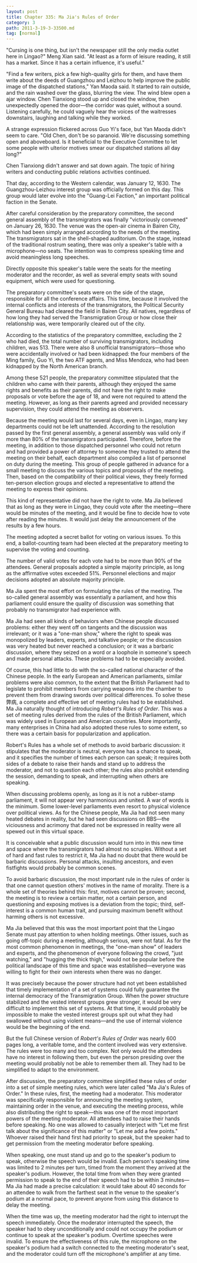 ```yaml
---
layout: post
title: Chapter 335: Ma Jia's Rules of Order
category: 3
path: 2011-3-19-3-33500.md
tag: [normal]
---
```


"Cursing is one thing, but isn't the newspaper still the only media outlet here in Lingao?" Meng Xian said. "At least as a form of leisure reading, it still has a market. Since it has a certain influence, it's useful."

"Find a few writers, pick a few high-quality girls for them, and have them write about the deeds of Guangzhou and Leizhou to help improve the public image of the dispatched stations," Yan Maoda said. It started to rain outside, and the rain washed over the glass, blurring the view. The wind blew open a ajar window. Chen Tianxiong stood up and closed the window, then unexpectedly opened the door—the corridor was quiet, without a sound. Listening carefully, he could vaguely hear the voices of the waitresses downstairs, laughing and talking while they worked.

A strange expression flickered across Guo Yi's face, but Yan Maoda didn't seem to care. "Old Chen, don't be so paranoid. We're discussing something open and aboveboard. Is it beneficial to the Executive Committee to let some people with ulterior motives smear our dispatched stations all day long?"

Chen Tianxiong didn't answer and sat down again. The topic of hiring writers and conducting public relations activities continued.

That day, according to the Western calendar, was January 12, 1630. The Guangzhou-Leizhou interest group was officially formed on this day. This group would later evolve into the "Guang-Lei Faction," an important political faction in the Senate.

After careful consideration by the preparatory committee, the second general assembly of the transmigrators was finally "victoriously convened" on January 26, 1630. The venue was the open-air cinema in Bairen City, which had been simply arranged according to the needs of the meeting. The transmigrators sat in the shell-shaped auditorium. On the stage, instead of the traditional rostrum seating, there was only a speaker's table with a microphone—no seats. The intention was to compress speaking time and avoid meaningless long speeches.

Directly opposite this speaker's table were the seats for the meeting moderator and the recorder, as well as several empty seats with sound equipment, which were used for questioning.

The preparatory committee's seats were on the side of the stage, responsible for all the conference affairs. This time, because it involved the internal conflicts and interests of the transmigrators, the Political Security General Bureau had cleared the field in Bairen City. All natives, regardless of how long they had served the Transmigration Group or how close their relationship was, were temporarily cleared out of the city.

According to the statistics of the preparatory committee, excluding the 2 who had died, the total number of surviving transmigrators, including children, was 513. There were also 8 unofficial transmigrators—those who were accidentally involved or had been kidnapped: the four members of the Ming family, Guo Yi, the two ATF agents, and Miss Mendoza, who had been kidnapped by the North American branch.

Among these 521 people, the preparatory committee stipulated that the children who came with their parents, although they enjoyed the same rights and benefits as their parents, did not have the right to make proposals or vote before the age of 18, and were not required to attend the meeting. However, as long as their parents agreed and provided necessary supervision, they could attend the meeting as observers.

Because the meeting would last for several days, even in Lingao, many key departments could not be left unattended. According to the resolution passed by the first general assembly, a general assembly was valid only if more than 80% of the transmigrators participated. Therefore, before the meeting, in addition to those dispatched personnel who could not return and had provided a power of attorney to someone they trusted to attend the meeting on their behalf, each department also compiled a list of personnel on duty during the meeting. This group of people gathered in advance for a small meeting to discuss the various topics and proposals of the meeting. Then, based on the compatibility of their political views, they freely formed ten-person election groups and elected a representative to attend the meeting to express their opinions.

This kind of representative did not have the right to vote. Ma Jia believed that as long as they were in Lingao, they could vote after the meeting—there would be minutes of the meeting, and it would be fine to decide how to vote after reading the minutes. It would just delay the announcement of the results by a few hours.

The meeting adopted a secret ballot for voting on various issues. To this end, a ballot-counting team had been elected at the preparatory meeting to supervise the voting and counting.

The number of valid votes for each vote had to be more than 90% of the attendees. General proposals adopted a simple majority principle, as long as the affirmative votes exceeded 51%. Personnel elections and major decisions adopted an absolute majority principle.

Ma Jia spent the most effort on formulating the rules of the meeting. The so-called general assembly was essentially a parliament, and how this parliament could ensure the quality of discussion was something that probably no transmigrator had experience with.

Ma Jia had seen all kinds of behaviors when Chinese people discussed problems: either they went off on tangents and the discussion was irrelevant; or it was a "one-man show," where the right to speak was monopolized by leaders, experts, and talkative people; or the discussion was very heated but never reached a conclusion; or it was a barbaric discussion, where they seized on a word or a loophole in someone's speech and made personal attacks. These problems had to be especially avoided.

Of course, this had little to do with the so-called national character of the Chinese people. In the early European and American parliaments, similar problems were also common, to the extent that the British Parliament had to legislate to prohibit members from carrying weapons into the chamber to prevent them from drawing swords over political differences. To solve these弊病, a complete and effective set of meeting rules had to be established. Ma Jia naturally thought of introducing *Robert's Rules of Order*. This was a set of meeting rules derived from the rules of the British Parliament, which was widely used in European and American countries. More importantly, many enterprises in China had also adopted these rules to some extent, so there was a certain basis for popularization and application.

Robert's Rules has a whole set of methods to avoid barbaric discussion: it stipulates that the moderator is neutral, everyone has a chance to speak, and it specifies the number of times each person can speak; it requires both sides of a debate to raise their hands and stand up to address the moderator, and not to question each other; the rules also prohibit extending the session, demanding to speak, and interrupting when others are speaking.

When discussing problems openly, as long as it is not a rubber-stamp parliament, it will not appear very harmonious and united. A war of words is the minimum. Some lower-level parliaments even resort to physical violence over political views. As for the Chinese people, Ma Jia had not seen many heated debates in reality, but he had seen discussions on BBS—the viciousness and acrimony that dared not be expressed in reality were all spewed out in this virtual space.

It is conceivable what a public discussion would turn into in this new time and space where the transmigrators had almost no scruples. Without a set of hard and fast rules to restrict it, Ma Jia had no doubt that there would be barbaric discussions. Personal attacks, insulting ancestors, and even fistfights would probably be common scenes.

To avoid barbaric discussion, the most important rule in the rules of order is that one cannot question others' motives in the name of morality. There is a whole set of theories behind this: first, motives cannot be proven; second, the meeting is to review a certain matter, not a certain person, and questioning and exposing motives is a deviation from the topic; third, self-interest is a common human trait, and pursuing maximum benefit without harming others is not excessive.

Ma Jia believed that this was the most important point that the Lingao Senate must pay attention to when holding meetings. Other issues, such as going off-topic during a meeting, although serious, were not fatal. As for the most common phenomenon in meetings, the "one-man show" of leaders and experts, and the phenomenon of everyone following the crowd, "just watching," and "hugging the thick thigh," would not be popular before the political landscape of this time and space was established—everyone was willing to fight for their own interests when there was no danger.

It was precisely because the power structure had not yet been established that timely implementation of a set of systems could fully guarantee the internal democracy of the Transmigration Group. When the power structure stabilized and the vested interest groups grew stronger, it would be very difficult to implement this set of systems. At that time, it would probably be impossible to make the vested interest groups spit out what they had swallowed without using violent means—and the use of internal violence would be the beginning of the end.

But the full Chinese version of *Robert's Rules of Order* was nearly 600 pages long, a veritable tome, and the content involved was very extensive. The rules were too many and too complex. Not only would the attendees have no interest in following them, but even the person presiding over the meeting would probably not be able to remember them all. They had to be simplified to adapt to the environment.

After discussion, the preparatory committee simplified these rules of order into a set of simple meeting rules, which were later called "Ma Jia's Rules of Order." In these rules, first, the meeting had a moderator. This moderator was specifically responsible for announcing the meeting system, maintaining order in the venue, and executing the meeting process, while also distributing the right to speak—this was one of the most important powers of the meeting moderator. All attendees had to raise their hands before speaking. No one was allowed to casually interject with "Let me first talk about the significance of this matter" or "Let me add a few points." Whoever raised their hand first had priority to speak, but the speaker had to get permission from the meeting moderator before speaking.

When speaking, one must stand up and go to the speaker's podium to speak, otherwise the speech would be invalid. Each person's speaking time was limited to 2 minutes per turn, timed from the moment they arrived at the speaker's podium. However, the total time from when they were granted permission to speak to the end of their speech had to be within 3 minutes—Ma Jia had made a precise calculation: it would take about 40 seconds for an attendee to walk from the farthest seat in the venue to the speaker's podium at a normal pace, to prevent anyone from using this distance to delay the meeting.

When the time was up, the meeting moderator had the right to interrupt the speech immediately. Once the moderator interrupted the speech, the speaker had to obey unconditionally and could not occupy the podium or continue to speak at the speaker's podium. Overtime speeches were invalid. To ensure the effectiveness of this rule, the microphone on the speaker's podium had a switch connected to the meeting moderator's seat, and the moderator could turn off the microphone's amplifier at any time.